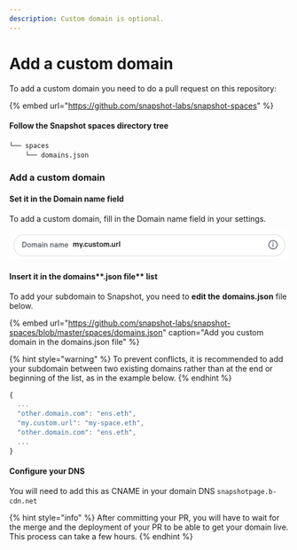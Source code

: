 ```yaml
---
description: Custom domain is optional.
---
```


# Add a custom domain

To add a custom domain you need to do a pull request on this repository:

{% embed url="https://github.com/snapshot-labs/snapshot-spaces" %}

#### Follow the Snapshot spaces directory tree

```bash
└── spaces
    └── domains.json
```

### Add a custom domain

#### Set it in the Domain name field

To add a custom domain, fill in the Domain name field in your settings.

![Domain name field in Snapshot settings.](../.gitbook/assets/capture-de-cran-2020-12-30-a-09.34.49.png)

#### Insert it in the domains**.json file** list

To add your subdomain to Snapshot, you need to **edit the** **domains.json** file below.

{% embed url="https://github.com/snapshot-labs/snapshot-spaces/blob/master/spaces/domains.json" caption="Add you custom domain in the domains.json file" %}

{% hint style="warning" %}
To prevent conflicts, it is recommended to add your subdomain between two existing domains rather than at the end or beginning of the list, as in the example below.
{% endhint %}

```javascript
{
  ...
  "other.domain.com": "ens.eth",
  "my.custom.url": "my-space.eth",
  "other.domain.com": "ens.eth",
  ...
}
```

#### Configure your DNS 

You will need to add this as CNAME in your domain DNS `snapshotpage.b-cdn.net`

{% hint style="info" %}
After committing your PR, you will have to wait for the merge and the deployment of your PR to be able to get your domain live. This process can take a few hours.
{% endhint %}

